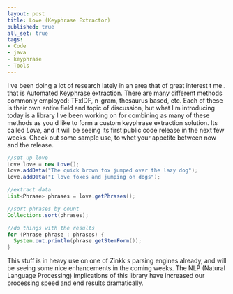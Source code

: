 ```yaml
---
layout: post
title: Love (Keyphrase Extractor)
published: true
all_set: true
tags:
- Code
- java
- keyphrase
- Tools
---
```


I ve been doing a lot of research lately in an area that of great interest t
me.. that is Automated Keyphrase extraction. There are many different methods
commonly employed: TFxIDF, n-gram, thesaurus based, etc. Each of these is their
own entire field and topic of discussion, but what I m introducing today is a
library I ve been working on for combining as many of these methods as you d
like to form a custom keyphrase extraction solution. Its called _Love_, and
it will be seeing its first public code release in the next few weeks. Check
out some sample use, to whet your appetite between now and the release.

``` java
//set up love
Love love = new Love();
love.addData("The quick brown fox jumped over the lazy dog");
love.addData("I love foxes and jumping on dogs");

//extract data
List<Phrase> phrases = love.getPhrases();

//sort phrases by count
Collections.sort(phrases);

//do things with the results
for (Phrase phrase : phrases) {
  System.out.println(phrase.getStemForm());
}
```

This stuff is in heavy use on one of Zinkk s parsing engines already, and
will be seeing some nice enhancements in the coming weeks. The NLP (Natural
Language Processing) implications of this library have increased our
processing speed and end results dramatically.
